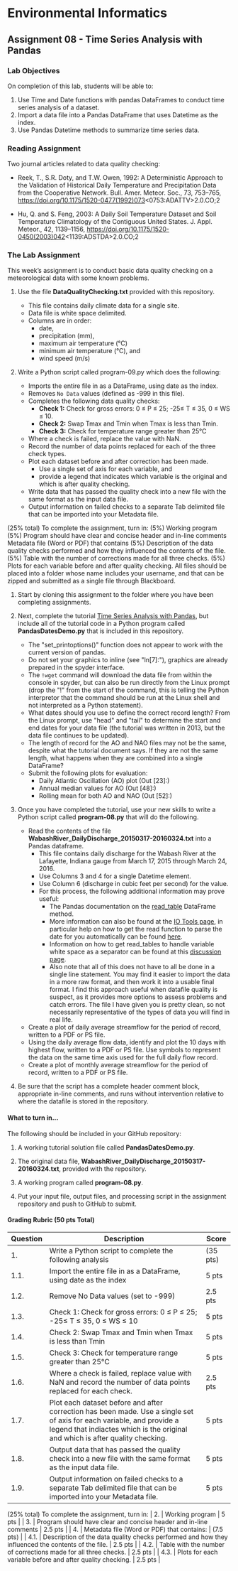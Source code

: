 # Environmental Informatics

## Assignment 08 - Time Series Analysis with Pandas

### Lab Objectives

On completion of this lab, students will be able to:

1. Use Time and Date functions with pandas DataFrames to conduct time series analysis of a dataset.
2. Import a data file into a Pandas DataFrame that uses Datetime as the index.
3. Use Pandas Datetime methods to summarize time series data.

### Reading Assignment

Two journal articles related to data quality checking:

- Reek, T., S.R. Doty, and T.W. Owen, 1992: A Deterministic Approach to the Validation of Historical Daily Temperature and Precipitation Data from the Cooperative Network. Bull. Amer. Meteor. Soc., 73, 753–765, https://doi.org/10.1175/1520-0477(1992)073<0753:ADATTV>2.0.CO;2

- Hu, Q. and S. Feng, 2003: A Daily Soil Temperature Dataset and Soil Temperature Climatology of the Contiguous United States. J. Appl. Meteor., 42, 1139–1156, https://doi.org/10.1175/1520-0450(2003)042<1139:ADSTDA>2.0.CO;2

### The Lab Assignment

This week’s assignment is to conduct basic data quality checking on a meteorological data with some known problems.

1. Use the file **DataQualityChecking.txt** provided with this repository.

   - This file contains daily climate data for a single site.
   - Data file is white space delimited.
   - Columns are in order:
     - date,
     - precipitation (mm),
     - maximum air temperature (°C)
     - minimum air temperature (°C), and
     - wind speed (m/s)
     
2. Write a Python script called program-09.py which does the following:

   - Imports the entire file in as a DataFrame, using date as the index.
   - Removes `No Data` values (defined as -999 in this file).
   - Completes the following data quality checks:
     - **Check 1:** Check for gross errors: 0 ≤ P ≤ 25; -25≤ T ≤ 35, 0 ≤ WS ≤ 10.
     - **Check 2:** Swap Tmax and Tmin when Tmax is less than Tmin.
     - **Check 3:** Check for temperature range greater than 25°C
   - Where a check is failed, replace the value with NaN.
   - Record the number of data points replaced for each of the three check types.
   - Plot each dataset before and after correction has been made.
     - Use a single set of axis for each variable, and
     - provide a legend that indicates which variable is the original and which is after quality checking.
   - Write data that has passed the quality check into a new file with the same format as the input data file.
   - Output information on failed checks to a separate Tab delimited file that can be imported into your Metadata file.
   
(25% total) To complete the assignment, turn in:
(5%) Working program
(5%) Program should have clear and concise header and in-line comments
Metadata file (Word or PDF) that contains
(5%) Description of the data quality checks performed and how they influenced the contents of the file.
(5%) Table with the number of corrections made for all three checks.
(5%) Plots for each variable before and after quality checking.
All files should be placed into a folder whose name includes your username, and that can be zipped and submitted as a single file through Blackboard.



1. Start by cloning this assignment to the folder where you have been completing assignments.

2. Next, complete the tutorial [Time Series Analysis with Pandas](http://earthpy.org/pandas-basics.html), but include all of the tutorial code in a Python program called **PandasDatesDemo.py** that is included in this repository.

   - The "set_printoptions()" function does not appear to work with the current version of pandas.
   - Do not set your graphics to inline (see "ln[7]:"), graphics are already prepared in the spyder interface.
   - The `!wget` command will download the data file from within the console in spyder, but can also be run directly from the Linux prompt (drop the "!" from the start of the command, this is telling the Python interpretor that the command should be run at the Linux shell and not interpreted as a Python statement).
   - What dates should you use to define the correct record length?  From the Linux prompt, use "head" and "tail" to determine the start and end dates for your data file (the tutorial was written in 2013, but the data file continues to be updated).  
   - The length of record for the AO and NAO files may not be the same, despite what the tutorial document says.  If they are not the same length, what happens when they are combined into a single DataFrame?
   - Submit the following plots for evaluation: 
     - Daily Atlantic Oscillation (AO) plot (Out [23]:)
     - Annual median values for AO (Out [48]:)
     - Rolling mean for both AO and NAO (Out [52]:)
     
3. Once you have completed the tutorial, use your new skills to write a Python script called **program-08.py** that will do the following. 

   - Read the contents of the file **WabashRiver_DailyDischarge_20150317-20160324.txt** into a Pandas dataframe.
     - This file contains daily discharge for the Wabash River at the Lafayette, Indiana gauge from March 17, 2015 through March 24, 2016.
     - Use Columns 3 and 4 for a single Datetime element.
     - Use Column 6 (discharge in cubic feet per second) for the value.
     - For this process, the following additional information may prove useful:
       - The Pandas documentation on the [read_table](http://pandas.pydata.org/pandas-docs/stable/generated/pandas.read_table.html) DataFrame method.
       - More information can also be found at the [IO Tools page](http://pandas.pydata.org/pandas-docs/stable/io.html), in particular help on how to get the read function to parse the date for you automatically can be found [here](http://pandas.pydata.org/pandas-docs/stable/io.html#datetime-handling).
       - Information on how to get read_tables to handle variable white space as a separator can be found at this [discussion page](http://stackoverflow.com/questions/12021730/can-pandas-handle-variable-length-whitespace-as-column-delimeters).
       - Also note that all of this does not have to all be done in a single line statement.  You may find it easier to import the data in a more raw format, and then work it into a usable final format.  I find this approach useful when datafile quality is suspect, as it provides more options to assess problems and catch errors.  The file I have given you is pretty clean, so not necessarily representative of the types of data you will find in real life. 
   - Create a plot of daily average streamflow for the period of record, written to a PDF or PS file.
   - Using the daily average flow data, identify and plot the 10 days with highest flow, written to a PDF or PS file.  Use symbols to represent the data on the same time axis used for the full daily flow record.
   - Create a plot of monthly average streamflow for the period of record, written to a PDF or PS file.

4. Be sure that the script has a complete header comment block, appropriate in-line comments, and runs without intervention relative to where the datafile is stored in the repository.

#### What to turn in...

The following should be included in your GitHub repository:

1. A working tutorial solution file called **PandasDatesDemo.py**.

2. The original data file, **WabashRiver_DailyDischarge_20150317-20160324.txt**, provided with the repository.

3. A working program called **program-08.py**.

4. Put your input file, output files, and processing script in the assignment repository and push to GitHub to submit.

#### Grading Rubric (50 pts Total)

| Question | Description | Score |
| -------- | ----------- | ----- |
| 1. | Write a Python script to complete the following analysis | (35 pts) |
| 1.1. | Import the entire file in as a DataFrame, using date as the index | 5 pts |
| 1.2. | Remove No Data values (set to -999) | 2.5 pts |
| 1.3. | Check 1: Check for gross errors: 0 ≤ P ≤ 25; -25≤ T ≤ 35, 0 ≤ WS ≤ 10 | 5 pts |
| 1.4. | Check 2: Swap Tmax and Tmin when Tmax is less than Tmin | 5 pts |
| 1.5. | Check 3: Check for temperature range greater than 25°C | 5 pts |
| 1.6. | Where a check is failed, replace value with NaN and record the number of data points replaced for each check. | 2.5 pts |
| 1.7. | Plot each dataset before and after correction has been made.  Use a single set of axis for each variable, and provide a legend that indiactes which is the original and which is after quality checking.  | 5 pts |
| 1.8. | Output data that has passed the quality check into a new file with the same format as the input data file. | 5 pts |
| 1.9. | Output information on failed checks to a separate Tab delimited file that can be imported into your Metadata file. | 5 pts |
(25% total) To complete the assignment, turn in:
| 2. | Working program | 5 pts |
| 3. | Program should have clear and concise header and in-line comments | 2.5 pts |
| 4. | Metadata file (Word or PDF) that contains: | (7.5 pts) |
| 4.1. | Description of the data quality checks performed and how they influenced the contents of the file. | 2.5 pts |
| 4.2. | Table with the number of corrections made for all three checks. | 2.5 pts |
| 4.3. | Plots for each variable before and after quality checking. | 2.5 pts |
